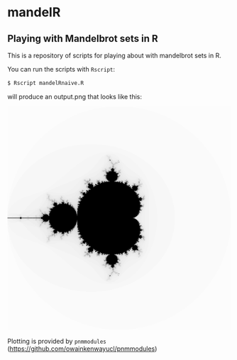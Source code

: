 # mandelR
## Playing with Mandelbrot sets in R

This is a repository of scripts for playing about with mandelbrot sets in R.

You can run the scripts with `Rscript`:

```bash
$ Rscript mandelRnaive.R
```

will produce an output.png that looks like this:

![exmample plot](example.png)

Plotting is provided by `pnmmodules` (https://github.com/owainkenwayucl/pnmmodules)